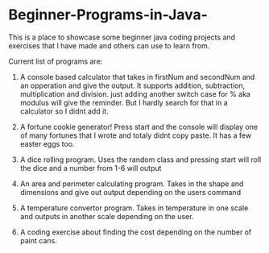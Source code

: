 # Beginner-Programs-in-Java-
This is a place to showcase some beginner java coding projects and exercises that I have made and others can use to learn from.

Current list of programs are:
1. A console based calculator that takes in firstNum and secondNum and an opperation and give the output. It supports addition, subtraction, multiplication and division. just adding another switch case for % aka modulus will give the reminder. But I hardly search for that in a calculator so I didnt add it.

2. A fortune cookie generator! Press start and the console will display one of many fortunes that I wrote and totaly didnt copy paste. It has a few easter eggs too.

3. A dice rolling program. Uses the random class and pressing start will roll the dice and a number from 1-6 will output

4. An area and perimeter calculating program. Takes in the shape and dimensions and give out output depending on the users command

5. A temperature convertor program. Takes in temperature in one scale and outputs in another scale depending on the user.

6. A  coding exercise about finding the cost depending on the number of paint cans. 
